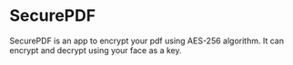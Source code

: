 # SecurePDF

SecurePDF is an app to encrypt your pdf using AES-256 algorithm. It can encrypt and decrypt using your face as a key.